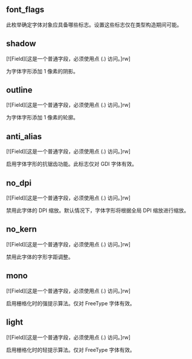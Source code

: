 ## font_flags

此枚举确定字体对象应具备哪些标志。设置这些标志仅在类型构造期间可能。

## shadow

[![Field][这是一个普通字段，必须使用点 (.) 访问。]rw]

为字体字形添加 1 像素的阴影。

## outline

[![Field][这是一个普通字段，必须使用点 (.) 访问。]rw]

为字体字形添加 1 像素的轮廓。

## anti_alias

[![Field][这是一个普通字段，必须使用点 (.) 访问。]rw]

启用字体字形的抗锯齿功能。此标志仅对 GDI 字体有效。

## no_dpi

[![Field][这是一个普通字段，必须使用点 (.) 访问。]rw]

禁用此字体的 DPI 缩放。默认情况下，字体字形将根据全局 DPI 缩放进行缩放。

## no_kern

[![Field][这是一个普通字段，必须使用点 (.) 访问。]rw]

禁用此字体的字形字距调整。

## mono

[![Field][这是一个普通字段，必须使用点 (.) 访问。]rw]

启用栅格化时的强提示算法。仅对 FreeType 字体有效。

## light

[![Field][这是一个普通字段，必须使用点 (.) 访问。]rw]

启用栅格化时的轻提示算法。仅对 FreeType 字体有效。